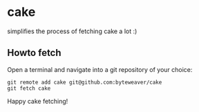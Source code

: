 cake
====

simplifies the process of fetching cake a lot :)

Howto fetch
-----------

Open a terminal and navigate into a git repository of your choice:

    git remote add cake git@github.com:byteweaver/cake
    git fetch cake

Happy cake fetching!